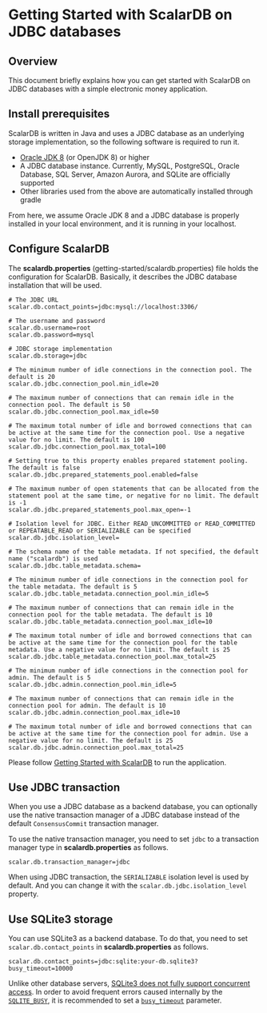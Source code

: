 # Getting Started with ScalarDB on JDBC databases

## Overview
This document briefly explains how you can get started with ScalarDB on JDBC databases with a simple electronic money application.

## Install prerequisites

ScalarDB is written in Java and uses a JDBC database as an underlying storage implementation, so the following software is required to run it.

* [Oracle JDK 8](https://www.oracle.com/technetwork/java/javase/downloads/jdk8-downloads-2133151.html) (or OpenJDK 8) or higher
* A JDBC database instance. Currently, MySQL, PostgreSQL, Oracle Database, SQL Server, Amazon Aurora, and SQLite are officially supported
* Other libraries used from the above are automatically installed through gradle

From here, we assume Oracle JDK 8 and a JDBC database is properly installed in your local environment, and it is running in your localhost.

## Configure ScalarDB

The **scalardb.properties** (getting-started/scalardb.properties) file holds the configuration for ScalarDB. Basically, it describes the JDBC database installation that will be used.

```properties
# The JDBC URL
scalar.db.contact_points=jdbc:mysql://localhost:3306/

# The username and password
scalar.db.username=root
scalar.db.password=mysql

# JDBC storage implementation
scalar.db.storage=jdbc

# The minimum number of idle connections in the connection pool. The default is 20
scalar.db.jdbc.connection_pool.min_idle=20

# The maximum number of connections that can remain idle in the connection pool. The default is 50
scalar.db.jdbc.connection_pool.max_idle=50

# The maximum total number of idle and borrowed connections that can be active at the same time for the connection pool. Use a negative value for no limit. The default is 100
scalar.db.jdbc.connection_pool.max_total=100

# Setting true to this property enables prepared statement pooling. The default is false
scalar.db.jdbc.prepared_statements_pool.enabled=false

# The maximum number of open statements that can be allocated from the statement pool at the same time, or negative for no limit. The default is -1
scalar.db.jdbc.prepared_statements_pool.max_open=-1

# Isolation level for JDBC. Either READ_UNCOMMITTED or READ_COMMITTED or REPEATABLE_READ or SERIALIZABLE can be specified
scalar.db.jdbc.isolation_level=

# The schema name of the table metadata. If not specified, the default name ("scalardb") is used
scalar.db.jdbc.table_metadata.schema=

# The minimum number of idle connections in the connection pool for the table metadata. The default is 5
scalar.db.jdbc.table_metadata.connection_pool.min_idle=5

# The maximum number of connections that can remain idle in the connection pool for the table metadata. The default is 10
scalar.db.jdbc.table_metadata.connection_pool.max_idle=10

# The maximum total number of idle and borrowed connections that can be active at the same time for the connection pool for the table metadata. Use a negative value for no limit. The default is 25
scalar.db.jdbc.table_metadata.connection_pool.max_total=25

# The minimum number of idle connections in the connection pool for admin. The default is 5
scalar.db.jdbc.admin.connection_pool.min_idle=5

# The maximum number of connections that can remain idle in the connection pool for admin. The default is 10
scalar.db.jdbc.admin.connection_pool.max_idle=10

# The maximum total number of idle and borrowed connections that can be active at the same time for the connection pool for admin. Use a negative value for no limit. The default is 25
scalar.db.jdbc.admin.connection_pool.max_total=25
```

Please follow [Getting Started with ScalarDB](getting-started-with-scalardb.md) to run the application.

## Use JDBC transaction

When you use a JDBC database as a backend database, you can optionally use the native transaction manager of a JDBC database instead of the default `ConsensusCommit` transaction manager.

To use the native transaction manager, you need to set `jdbc` to a transaction manager type in **scalardb.properties** as follows.

```properties
scalar.db.transaction_manager=jdbc
```

When using JDBC transaction, the `SERIALIZABLE` isolation level is used by default.
And you can change it with the `scalar.db.jdbc.isolation_level` property.

## Use SQLite3 storage

You can use SQLite3 as a backend database. To do that, you need to set `scalar.db.contact_points` in **scalardb.properties** as follows.

```properties
scalar.db.contact_points=jdbc:sqlite:your-db.sqlite3?busy_timeout=10000
```

Unlike other database servers, [SQLite3 does not fully support concurrent access](https://www.sqlite.org/lang_transaction.html).
In order to avoid frequent errors caused internally by the [`SQLITE_BUSY`](https://www.sqlite.org/rescode.html#busy),
it is recommended to set a [`busy_timeout`](https://www.sqlite.org/c3ref/busy_timeout.html) parameter.